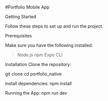 #Portfolio Mobile App

Getting Started

Follow these steps to set up and run the project.

Prerequisites

Make sure you have the following installed:

> Node.js
> npm
> Expo CLI

Installation
Clone the repository:

git clone [<repository-url>](https://github.com/karanvirsingh011998/portfolio_native.git)
cd portfolio_native

Install dependencies: npm install

Running the App: npm run dev
